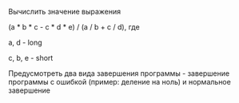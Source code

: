 Вычислить значение выражения

(a * b * c - c * d * e) / (a / b + c / d), где 

a, d - long

c, b, e - short

Предусмотреть два вида завершения программы - завершение программы с ошибкой (пример: деление на ноль) и нормальное завершение
